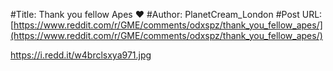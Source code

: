 #Title: Thank you fellow Apes ❤️
#Author: PlanetCream_London
#Post URL: [https://www.reddit.com/r/GME/comments/odxspz/thank_you_fellow_apes/](https://www.reddit.com/r/GME/comments/odxspz/thank_you_fellow_apes/)


https://i.redd.it/w4brclsxya971.jpg